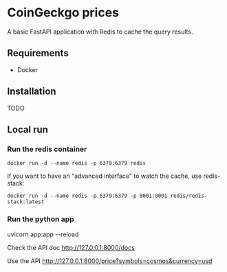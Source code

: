 # CoinGeckgo prices

A basic FastAPI application with Redis to cache the query results.

## Requirements

- Docker

## Installation

TODO

## Local run

### Run the redis container

`docker run -d --name redis -p 6379:6379 redis`

If you want to have an "advanced interface" to watch the cache, use redis-stack:

`docker run -d --name redis -p 6379:6379 -p 8001:8001 redis/redis-stack:latest`

### Run the python app

uvicorn app:app --reload

Check the API doc http://127.0.0.1:8000/docs

Use the API http://127.0.0.1:8000/price?symbols=cosmos&currency=usd

